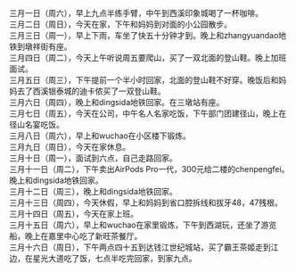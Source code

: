 三月一日（周六），早上九点半练手臂，中午到西溪印象城喝了一杯咖啡。</br>
三月二日（周日），今天在家，下午和妈妈到对面的小公园散步。</br>
三月三日（周一），早上下雨，车坐了快五十分钟才到。晚上和zhangyuandao地铁到墩祥街有座。</br>
三月四日（周二），今天上午听说周五要爬山，买了一双北面的登山鞋。晚上加班面试。</br>
三月五日（周三），下午提前一个半小时回家，北面的登山鞋不好穿。晚饭后和妈妈去了西溪银泰城的迪卡侬买了一双登山鞋。</br>
三月六日（周四），晚上和dingsida地铁回家。在三墩站有座。</br>
三月七日（周五），今天在公司，中午名人名家吃饭，下午部门团建径山，晚上在径山名宴吃饭。</br>
三月八日（周六），早上和wuchao在小区楼下锻炼。</br>
三月九日（周日），今天在家休息。</br>
三月十日（周一），面试到六点，自己走路回家。</br>
三月十一日（周二），下午卖出AirPods Pro一代，300元给二楼的chenpengfei。晚上和dingsida地铁回家。</br>
三月十二日（周三），晚上和dingsida地铁回家。</br>
三月十三日（周四），今天休假，早上和妈妈到省口腔拆线和拔牙48，47残根。</br>
三月十四日（周五），今天在家上班。</br>
三月十五日（周六），早上和wuchao在家里锻炼，下午到西湖玩，还坐了游览船，晚上在嘉里中心吃了新旺茶餐厅。</br>
三月十六日（周日），下午两点四十五到达钱江世纪城站，买了霸王茶姬走到江边，在星光大道吃了饭，七点半吃完回家，到家九点。</br>
